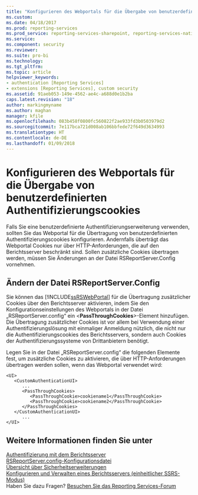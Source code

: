```yaml
---
title: "Konfigurieren des Webportals für die Übergabe von benutzerdefinierten Authentifizierungscookies | Microsoft-Dokumentation"
ms.custom: 
ms.date: 04/18/2017
ms.prod: reporting-services
ms.prod_service: reporting-services-sharepoint, reporting-services-native
ms.service: 
ms.component: security
ms.reviewer: 
ms.suite: pro-bi
ms.technology: 
ms.tgt_pltfrm: 
ms.topic: article
helpviewer_keywords:
- authentication [Reporting Services]
- extensions [Reporting Services], custom security
ms.assetid: 91aeb053-149e-4562-ae4c-a688d0e1b2ba
caps.latest.revision: "18"
author: markingmyname
ms.author: maghan
manager: kfile
ms.openlocfilehash: 083b458f0800fc560822f2ae933fd3b0503979d2
ms.sourcegitcommit: 7e117bca721d008ab106bbfede72f649d3634993
ms.translationtype: HT
ms.contentlocale: de-DE
ms.lasthandoff: 01/09/2018
---
```

# <a name="configure-the-web-portal-to-pass-custom-authentication-cookies"></a>Konfigurieren des Webportals für die Übergabe von benutzerdefinierten Authentifizierungscookies

Falls Sie eine benutzerdefinierte Authentifizierungserweiterung verwenden, sollten Sie das Webportal für die Übertragung von benutzerdefinierten Authentifizierungscookies konfigurieren. Andernfalls überträgt das Webportal Cookies nur über HTTP-Anforderungen, die auf den Berichtsserver beschränkt sind. Sollen zusätzliche Cookies übertragen werden, müssen Sie Änderungen an der Datei RSReportServer.Config vornehmen.

## <a name="modifying-the-rsreportserverconfig-file"></a>Ändern der Datei RSReportServer.Config

Sie können das [!INCLUDE[ssRSWebPortal](../../includes/ssrswebportal.md)] für die Übertragung zusätzlicher Cookies über den Berichtsserver aktivieren, indem Sie den Konfigurationseinstellungen des Webportals in der Datei „RSReportServer.config“ ein \<**PassThroughCookies**>-Element hinzufügen. Die Übertragung zusätzlicher Cookies ist vor allem bei Verwendung einer Authentifizierungslösung mit einmaliger Anmeldung nützlich, die nicht nur die Authentifizierungscookies des Berichtsservers, sondern auch Cookies der Authentifizierungssysteme von Drittanbietern benötigt.

Legen Sie in der Datei „RSReportServer.config“ die folgenden Elemente fest, um zusätzliche Cookies zu aktivieren, die über HTTP-Anforderungen übertragen werden sollen, wenn das Webportal verwendet wird:
  
```  
<UI>  
   <CustomAuthenticationUI>  
      ...  
      <PassThroughCookies>  
         <PassThroughCookie>cookiename1</PassThroughCookie>  
         <PassThroughCookie>cookiename2</PassThroughCookie>  
      </PassThroughCookies>  
   </CustomAuthenticationUI>  
      ...  
</UI>  
```  
  
## <a name="see-also"></a>Weitere Informationen finden Sie unter

[Authentifizierung mit dem Berichtsserver](../../reporting-services/security/authentication-with-the-report-server.md)   
[RSReportServer.config-Konfigurationsdatei](../../reporting-services/report-server/rsreportserver-config-configuration-file.md)   
[Übersicht über Sicherheitserweiterungen](../../reporting-services/extensions/security-extension/security-extensions-overview.md)   
[Konfigurieren und Verwalten eines Berichtsservers &#40;einheitlicher SSRS-Modus&#41;](../../reporting-services/report-server/configure-and-administer-a-report-server-ssrs-native-mode.md)  
Haben Sie dazu Fragen? [Besuchen Sie das Reporting Services-Forum](http://go.microsoft.com/fwlink/?LinkId=620231)
